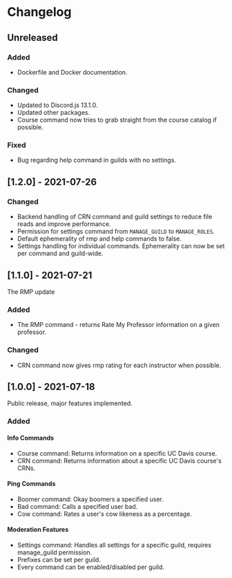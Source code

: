 # Changelog

## Unreleased
### Added
- Dockerfile and Docker documentation.
### Changed
- Updated to Discord.js 13.1.0.
- Updated other packages.
- Course command now tries to grab straight from the course catalog if possible.
### Fixed
- Bug regarding help command in guilds with no settings.

## [1.2.0] - 2021-07-26
### Changed
- Backend handling of CRN command and guild settings to reduce file reads and improve performance.
- Permission for settings command from `MANAGE_GUILD` to `MANAGE_ROLES`.
- Default ephemerality of rmp and help commands to false.
- Settings handling for individual commands. Ephemerality can now be set per command and guild-wide.

## [1.1.0] - 2021-07-21
The RMP update
### Added
- The RMP command - returns Rate My Professor information on a given professor.
### Changed
- CRN command now gives rmp rating for each instructor when possible.

## [1.0.0] - 2021-07-18
Public release, major features implemented.
### Added
#### Info Commands
- Course command: Returns information on a specific UC Davis course.
- CRN command: Returns information about a specific UC Davis course's CRNs.
#### Ping Commands
- Boomer command: Okay boomers a specified user.
- Bad command: Calls a specified user bad.
- Cow command: Rates a user's cow likeness as a percentage.
#### Moderation Features
- Settings command: Handles all settings for a specific guild, requires manage_guild permission.
- Prefixes can be set per guild.
- Every command can be enabled/disabled per guild.

